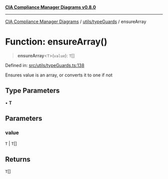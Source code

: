[**CIA Compliance Manager Diagrams v0.8.0**](../../../README.md)

***

[CIA Compliance Manager Diagrams](../../../modules.md) / [utils/typeGuards](../README.md) / ensureArray

# Function: ensureArray()

> **ensureArray**\<`T`\>(`value`): `T`[]

Defined in: [src/utils/typeGuards.ts:138](https://github.com/Hack23/cia-compliance-manager/blob/fa2f95f029cdcd192b3882a37d0d34753edcd349/src/utils/typeGuards.ts#L138)

Ensures value is an array, or converts it to one if not

## Type Parameters

• **T**

## Parameters

### value

`T` | `T`[]

## Returns

`T`[]
